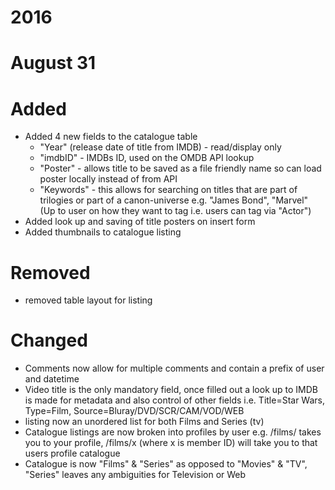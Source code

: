 # 2016 #
# August 31
# Added 
  - Added 4 new fields to the catalogue table
    - "Year" (release date of title from IMDB) - read/display only
    - "imdbID" - IMDBs ID, used on the OMDB API lookup
    - "Poster" - allows title to be saved as a file friendly name so can load poster locally instead of from API
    - "Keywords" - this allows for searching on titles that are part of trilogies or part of a canon-universe e.g. "James Bond", "Marvel" (Up to user on how they want to tag i.e. users can tag via "Actor")
  - Added look up and saving of title posters on insert form
  - Added thumbnails to catalogue listing
# Removed 
  - removed table layout for listing
# Changed 
  - Comments now allow for multiple comments and contain a prefix of user and datetime
  - Video title is the only mandatory field, once filled out a look up to IMDB is made for metadata and also control of other fields i.e. Title=Star Wars, Type=Film, Source=Bluray/DVD/SCR/CAM/VOD/WEB	
  - listing now an unordered list for both Films and Series (tv)
  - Catalogue listings are now broken into profiles by user e.g. /films/ takes you to your profile, /films/x (where x is member ID) will take you to that users profile catalogue
  - Catalogue is now "Films" &  "Series" as opposed to "Movies" & "TV", "Series" leaves any ambiguities for Television or Web
